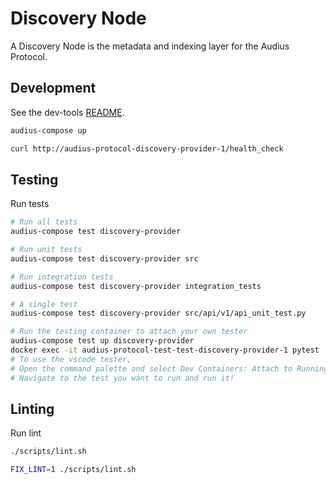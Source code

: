 # Discovery Node

A Discovery Node is the metadata and indexing layer for the Audius Protocol.

## Development

See the dev-tools [README](https://github.com/AudiusProject/audius-protocol/tree/main/dev-tools).

```bash
audius-compose up

curl http://audius-protocol-discovery-provider-1/health_check
```

## Testing

Run tests

```bash
# Run all tests
audius-compose test discovery-provider

# Run unit tests
audius-compose test discovery-provider src

# Run integration tests
audius-compose test discovery-provider integration_tests

# A single test
audius-compose test discovery-provider src/api/v1/api_unit_test.py

# Run the testing container to attach your own tester
audius-compose test up discovery-provider
docker exec -it audius-protocol-test-test-discovery-provider-1 pytest
# To use the vscode tester,
# Open the command palette and select Dev Containers: Attach to Running Container
# Navigate to the test you want to run and run it!
```

## Linting

Run lint

```bash
./scripts/lint.sh

FIX_LINT=1 ./scripts/lint.sh
```
